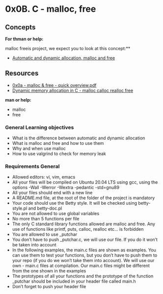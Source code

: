 # 0x0B. C - malloc, free

## Concepts
**For thman or help:**

malloc
freeis project, we expect you to look at this concept:**
- [Automatic and dynamic allocation, malloc and free](./Concept_%20Automatic_and_dynamic_allocation_malloc_and_free_.pdf)

## Resources
- [0x0a - malloc & free - quick overview.pdf](./0x0a%20-%20malloc%20%26%20free%20-%20quick%20overview.pdf)
- [Dynamic memory allocation in C - malloc calloc realloc free](https://)

**man or help:**
- malloc
- free

### General Learning objectives
* What is the difference between automatic and dynamic allocation
* What is malloc and free and how to use them
* Why and when use malloc
* How to use valgrind to check for memory leak

### Requirements General
- Allowed editors: vi, vim, emacs
- All your files will be compiled on Ubuntu 20.04 LTS using gcc, using the options -Wall -Werror -Wextra -pedantic -std=gnu89
- All your files should end with a new line
- A README.md file, at the root of the folder of the project is mandatory
- Your code should use the Betty style. It will be checked using betty-style.pl and betty-doc.pl
- You are not allowed to use global variables
- No more than 5 functions per file
- The only C standard library functions allowed are malloc and free. Any use of functions like printf, puts, calloc, realloc etc… is forbidden
- You are allowed to use _putchar
- You don’t have to push _putchar.c, we will use our file. If you do it won’t be taken into account
- In the following examples, the main.c files are shown as examples. You can use them to test your functions, but you don’t have to push them to your repo (if you do we won’t take them into account). We will use our own - main.c files at compilation. Our main.c files might be different from the one shown in the examples
- The prototypes of all your functions and the prototype of the function _putchar should be included in your header file called main.h
- Don’t forget to push your header file
  